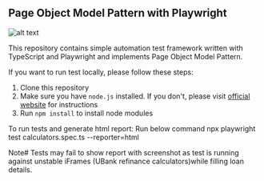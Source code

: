 ## Page Object Model Pattern with Playwright 

![alt text](./playwright-logo.png)

This repository contains simple automation test framework written with TypeScript and Playwright and implements Page Object Model Pattern.

If you want to run test locally, please follow these steps:

1. Clone this repository
2. Make sure you have `node.js` installed. If you don't, please visit [official website](https://nodejs.org/en/download/) for instructions 
3. Run `npm install` to install node modules

To run tests and generate html report:
Run below command
npx playwright test calculators.spec.ts --reporter=html

Note#
Tests may fail to show report with screenshot as test is running against unstable iFrames (UBank refinance calculators)while filling loan details.
